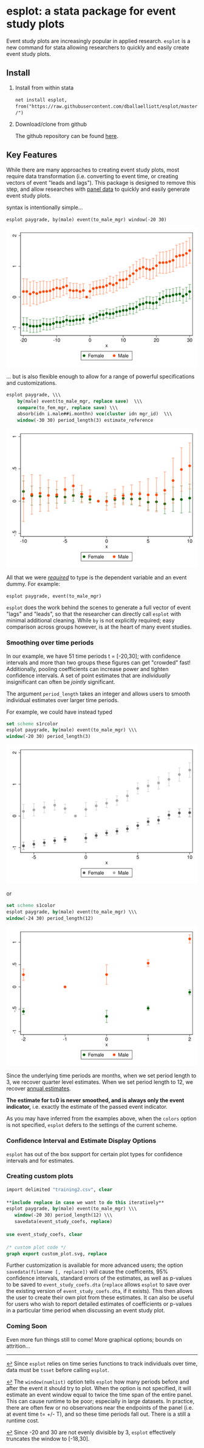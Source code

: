 # esplot: a stata package for event study plots

Event study plots are increasingly popular in applied research. `esplot` is a new command for stata allowing researchers to quickly and easily create event study plots.

## Install

1. Install from within stata

   `net install esplot, from("https://raw.githubusercontent.com/dballaelliott/esplot/master/")`

2. Download/clone from github

   The github repository can be found [here](https://github.com/dballaelliott/esplot).

## Key Features

While there are many approaches to creating event study plots, most require data transformation (i.e. converting to event time, or creating vectors of event "leads and lags"). This package is designed to remove this step, and allow researches with <span id="a2">[panel data](#f2 "Must be able to be tsset: read more")</span> to quickly and easily generate event study plots.  

syntax is intentionally simple...  

`esplot paygrade, by(male) event(to_male_mgr) window(-20 30)`

![Example Figure](img/img1.svg "Example Figure")

... but is also flexible enough to allow for a range of powerful specifications and customizations. 
```stata
esplot paygrade, \\\
    by(male) event(to_male_mgr, replace save)  \\\ 
    compare(to_fem_mgr, replace save) \\\
    absorb(idn i.male##i.monthn) vce(cluster idn mgr_id)  \\\
    window(-30 30) period_length(3) estimate_reference 
```
![Example Figure](img/img5.svg "Example Figure")

All that we were <span id="a3">*[required](#fn3 "While not required, specifying a window is highly recommended.")*</span> to type is the dependent variable and an event dummy. For example:

`esplot paygrade, event(to_male_mgr)`

 `esplot` does the work behind the scenes to generate a full vector of event "lags" and "leads", so that the researcher can directly call `esplot` with minimal additional cleaning. While `by` is not explicitly required; easy comparison across groups however, is at the heart of many event studies.


### Smoothing over time periods

In our example, we have 51 time periods t = [-20,30]; with confidence intervals and more than two groups these figures can get "crowded" fast! Additionally, pooling coefficients can increase power and tighten confidence intervals. A set of point estimates that are *individually* insignificant can often be *jointly* significant.

The argument `period_length` takes an integer and allows users to smooth individual estimates over larger time periods. 

For example, we could have instead typed 

```stata
set scheme s1rcolor
esplot paygrade, by(male) event(to_male_mgr) \\\
window(-20 30) period_length(3)
```  

![Example Figure](img/img2a.svg "Example Figure")

or

```stata
set scheme s1color
esplot paygrade, by(male) event(to_male_mgr) \\\
window(-24 30) period_length(12)
``` 

![Example Figure](img/img2b.svg "Example Figure")

Since the underlying time periods are months, when we set period length to 3, we recover quarter level estimates. When we set period length to 12, we recover <span id="a1"> [annual estimates](#f1 "esplot will trim extraneous periods: read more")</span>. 

 **The estimate for t=0 is never smoothed, and is always only the event indicator,** i.e. exactly the estimate of the passed event indicator.

As you may have inferred from the examples above, when the `colors` option is not specified, `esplot` defers to the settings of the current scheme.

### Confidence Interval and Estimate Display Options

`esplot` has out of the box support for certain plot types for confidence intervals and for estimates.  

### Creating custom plots


 ```stata
import delimited "training2.csv", clear

**include replace in case we want to do this iteratively**
 esplot paygrade, by(male) event(to_male_mgr) \\\
    window(-20 30) period_length(12) \\\
    savedata(event_study_coefs, replace)

 use event_study_coefs, clear

 /* custom plot code */
 graph export custom_plot.svg, replace
 ```  

Further customization is available for more advanced users; the option `savedata(filename [, replace])` will cause the coefficents, 95% confidence intervals, standard errors of the estimates, as well as p-values to be saved to `event_study_coefs.dta` (`replace` allows `esplot` to save over the existing version of  `event_study_coefs.dta`, if it exists). This then allows the user to create their own plot from these estimates. It can also be useful for users who wish to report detailed estimates of coefficients or p-values in a particular time period when discussing an event study plot.

### Coming Soon

Even more fun things still to come! More graphical options; bounds on attrition...

<!-- https://stackoverflow.com/questions/25579868/how-to-add-footnotes-to-github-flavoured-markdown -->
<!-- <hr> -->
<hr>

[↩](#a2 "Back") <span id="f2">Since `esplot` relies on time series functions to track individuals over time, data must be `tsset` before calling `esplot`.</span>

 [↩](#a3 "Back") <span id="fn3"> The `window(numlist)` option tells `esplot` how many periods before and after the event it should try to plot. When the option is not specified, it will estimate an event window equal to twice the time span of the entire panel. This can cause runtime to be poor; especially in large datasets. In practice, there are often few or no observations near the endpoints of the panel (i.e. at event time t= +/- T), and so these time periods fall out. There is a still a runtime cost.
 </span>


 [↩](#a1 "Back") <span id="f1">Since -20 and 30 are not evenly divisible by 3, `esplot` effectively truncates the window to [-18,30].</span>

 
